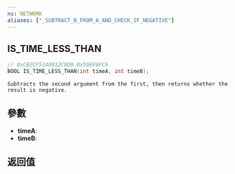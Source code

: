 ```yaml
---
ns: NETWORK
aliases: ["_SUBTRACT_B_FROM_A_AND_CHECK_IF_NEGATIVE"]
---
```

## IS_TIME_LESS_THAN

```c
// 0xCB2CF5148012C8D0 0x50EF8FC6
BOOL IS_TIME_LESS_THAN(int timeA, int timeB);
```

```
Subtracts the second argument from the first, then returns whether the result is negative.  
```

## 參數
* **timeA**: 
* **timeB**: 

## 返回值
